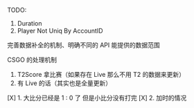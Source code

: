 TODO:

1. Duration
2. Player Not Uniq By AccountID

完善数据补全的机制、明确不同的 API 能提供的数据范围


CSGO 的处理机制

1. T2Score 拿比赛（如果存在 Live 那么不用 T2 的数据来更新）
2. 有 Live 的话（其实也是全量更新）


[X] 1. 大比分已经是 1 : 0 了 但是小比分没有打完 
[X] 2. 加时的情况
